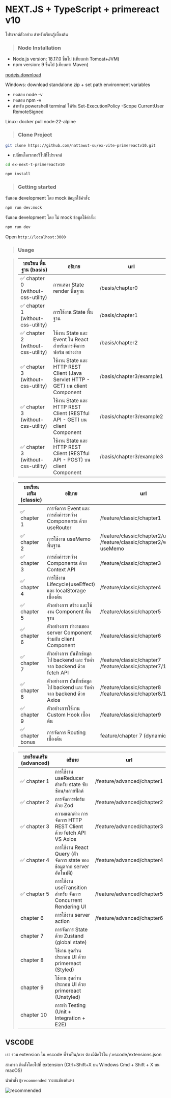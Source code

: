 # NEXT.JS + TypeScript + primereact v10

โปรเจกต์ตัวอย่าง สำหรับเรียนรู้เบื่องต้น

> ### Node Installation

- Node.js version: 18.17.0 ขึ้นไป (เทียบเท่า Tomcat+JVM)
- npm version: 9 ขึ้นไป (เทียบเท่า Maven)

[nodejs download](https://nodejs.org/en/download/)

Windows: download standalone zip + set path environment variables

- ทดสอบ node -v
- ทดสอบ npm -v
- สำหรับ powershell terminal ให้รัน Set-ExecutionPolicy -Scope CurrentUser RemoteSigned

Linux: docker pull node:22-alpine

> ### Clone Project

```sh
git clone https://github.com/nattawut-su/ex-vite-primereactv10.git
```

- เปลี่ยนไดเรกทอรีไปที่โปรเจกต์

```sh
cd ex-next-t-primereactv10
```

```sh
npm install
```

> ### Getting started

รันแอพ development โดย mock ข้อมูลใช้คำสั่ง:

```sh
npm run dev:mock
```

รันแอพ development โดย ไม่ mock ข้อมูลใช้คำสั่ง:

```sh
npm run dev
```

Open `http://localhost:3000`

> ### Usage

> | บทเรียน พื้นฐาน (basis)            | อธิบาย                                                                          | url                      |
> | ---------------------------------- | ------------------------------------------------------------------------------- | ------------------------ |
> | ✅ chapter 0 (without-css-utility) | การแสดง State render พื้นฐาน                                                    | /basis/chapter0          |
> | ✅ chapter 1 (without-css-utility) | การใช้งาน State พื้นฐาน                                                         | /basis/chapter1          |
> | ✅ chapter 2 (without-css-utility) | ใช้งาน State และ Event ใน React สำหรับการจัดการฟอร์ม อย่างง่าย                  | /basis/chapter2          |
> | ✅ chapter 3 (without-css-utility) | ใช้งาน State และ HTTP REST Client (Java Servlet HTTP - GET) บน client Component | /basis/chapter3/example1 |
> | ✅ chapter 3 (without-css-utility) | ใช้งาน State และ HTTP REST Client (RESTful API - GET) บน client Component       | /basis/chapter3/example2 |
> | ✅ chapter 3 (without-css-utility) | ใช้งาน State และ HTTP REST Client (RESTful API - POST) บน client Component      | /basis/chapter3/example3 |

> | บทเรียนเสริม (classic) | อธิบาย                                                                  | url                                                                               |
> | ---------------------- | ----------------------------------------------------------------------- | --------------------------------------------------------------------------------- |
> | ✅ chapter 1           | การจัดการ Event และการส่งค่าระหว่าง Components ด้วย useRouter           | /feature/classic/chapter1                                                         |
> | ✅ chapter 2           | การใช้งาน useMemo พื้นฐาน                                               | /feature/classic/chapter2/useMemo <br/> /feature/classic/chapter2/without-useMemo |
> | ✅ chapter 3           | การส่งค่าระหว่าง Components ด้วย Context API                            | /feature/classic/chapter3                                                         |
> | ✅ chapter 4           | การใช้งาน Lifecycle(useEffect) และ localStorage เบื้องต้น               | /feature/classic/chapter4                                                         |
> | ✅ chapter 5           | ตัวอย่างการ สร้าง และใช้งาน Component พื้นฐาน                           | /feature/classic/chapter5                                                         |
> | ✅ chapter 6           | ตัวอย่างการ ทำงานของ server Component ร่วมกับ client Component          | /feature/classic/chapter6                                                         |
> | ✅ chapter 7           | ตัวอย่างการ บันทึกข้อมูลไป backend และ รับค่าจาก backend ด้วย fetch API | /feature/classic/chapter7 <br/> /feature/classic/chapter7/1                       |
> | ✅ chapter 8           | ตัวอย่างการ บันทึกข้อมูลไป backend และ รับค่าจาก backend ด้วย Axios     | /feature/classic/chapter8 <br/> /feature/classic/chapter8/1                       |
> | ✅ chapter 9           | ตัวอย่างการใช้งาน Custom Hook เบื้องต้น                                 | /feature/classic/chapter9                                                         |
> | ✅ chapter bonus       | การจัดการ Routing เบื้องต้น                                             | feature/chapter 7 (dynamic route)                                                 |

> | บทเรียนเสริม (advanced) | อธิบาย                                                                | url                        |
> | ----------------------- | --------------------------------------------------------------------- | -------------------------- |
> | ✅ chapter 1            | การใช้งาน useReducer สำหรับ state ซับซ้อน/หลายฟิลด์                   | /feature/advanced/chapter1 |
> | ✅ chapter 2            | การจัดการฟอร์ม ด้วย Zod                                               | /feature/advanced/chapter2 |
> | ✅ chapter 3            | ความแตกต่าง การจัดการ HTTP REST Client ด้วย fetch API VS Axios        | /feature/advanced/chapter3 |
> | ✅ chapter 4            | การใช้งาน React Query (ตัวจัดการ state ของข้อมูลจาก server อัตโนมัติ) | /feature/advanced/chapter4 |
> | ✅ chapter 5            | การใช้งาน useTransition สำหรับ จัดการ Concurrent Rendering UI         | /feature/advanced/chapter5 |
> | chapter 6               | การใช้งาน server action                                               | /feature/advanced/chapter6 |
> | chapter 7               | การจัดการ State ด้วย Zustand (global state)                           |                            |
> | chapter 8               | ใช้งาน ชุดส่วนประกอบ UI ด้วย primereact (Styled)                      |                            |
> | chapter 9               | ใช้งาน ชุดส่วนประกอบ UI ด้วย primereact (Unstyled)                    |                            |
> | chapter 10              | การทำ Testing (Unit + Integration + E2E)                              |                            |

## VSCODE

เรา รวม extension ใน vscode ที่จำเป็น/ควร ต้องมีติดใว้ใน /.vscode/extensions.json

สามารถ ติดตั้งโดยไปที่ extension (Ctrl+Shift+X บน Windows Cmd + Shift + X บน macOS)

นำคำสั่ง `@recommended` วางบนช่องค้นหา

![recommended](https://cdn.discordapp.com/attachments/860249330908397587/1411411810375962755/image.png?ex=68b92c6e&is=68b7daee&hm=b265cdbef30539ee92bc6ae2db50d6f46e59d254386acc4ca4a7ab7f6eef4c0f&)
